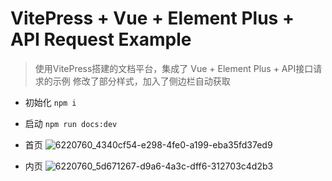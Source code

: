 # VitePress + Vue + Element Plus + API Request Example
> 使用VitePress搭建的文档平台，集成了 Vue + Element Plus + API接口请求的示例
> 修改了部分样式，加入了侧边栏自动获取

- 初始化
`npm i`
- 启动
`npm run docs:dev`

- 首页
![6220760_4340cf54-e298-4fe0-a199-eba35fd37ed9](https://github.com/user-attachments/assets/164334c1-45ce-4f28-9444-08e88eb889d9)
- 内页
![6220760_5d671267-d9a6-4a3c-dff6-312703c4d2b3](https://github.com/user-attachments/assets/2d874206-6f57-413e-998d-7fc8c26cbfcf)
